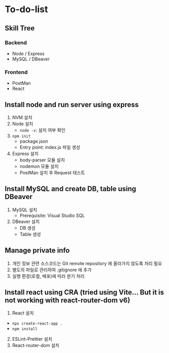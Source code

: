 # To-do-list

## Skill Tree
### Backend
- Node / Express
- MySQL / DBeaver

### Frontend
- PostMan
- React

## Install node and run server using express
1. NVM 설치
2. Node 설치
   - `node -v`: 설치 여부 확인
3. `npm init`
   - package.json
   - Entry point: index.js 파일 생성 
4. Express 설치
   - body-parser 모듈 설치
   - nodemon 모듈 설치
   - PostMan 설치 후 Request 테스트
  
## Install MySQL and create DB, table using DBeaver
1. MySQL 설치
   - Prerequisite: Visual Studio SQL
2. DBeaver 설치
   - DB 생성
   - Table 생성

## Manage private info
1. 개인 정보 관련 소스코드는 Git remote repository 에 올라가지 않도록 처리 필요
2. 별도의 파일로 관리하여 .gitignore 에 추가
3. 실행 환경(로컬, 배포)에 따라 분기 처리

## Install react using CRA (tried using Vite... But it is not working with react-router-dom v6)
1. React 설치 
  - `npx create-react-app .`
  - `npm install`
2. ESLint-Prettier 설치
3. React-router-dom 설치
